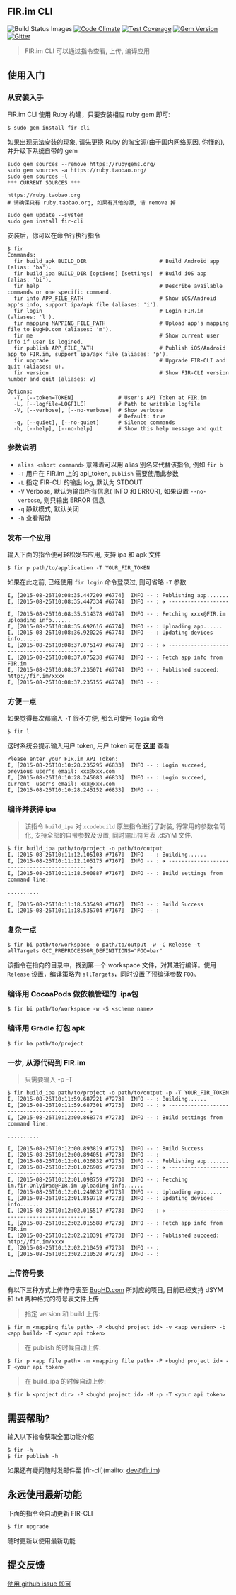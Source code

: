FIR.im CLI
---


![Build Status Images](https://travis-ci.org/FIRHQ/fir-cli.svg)
[![Code Climate](https://codeclimate.com/github/FIRHQ/fir-cli/badges/gpa.svg)](https://codeclimate.com/github/FIRHQ/fir-cli)
[![Test Coverage](https://codeclimate.com/github/FIRHQ/fir-cli/badges/coverage.svg)](https://codeclimate.com/github/FIRHQ/fir-cli/coverage)
[![Gem Version](https://badge.fury.io/rb/fir-cli.svg)](http://badge.fury.io/rb/fir-cli)
[![Gitter](https://badges.gitter.im/Join%20Chat.svg)](https://gitter.im/FIRHQ/fir-cli?utm_source=badge&utm_medium=badge&utm_campaign=pr-badge)

> FIR.im CLI 可以通过指令查看, 上传, 编译应用

## 使用入门
### 从安装入手

FIR.im CLI 使用 Ruby 构建，只要安装相应 ruby gem 即可:

```shell
$ sudo gem install fir-cli
```

如果出现无法安装的现象, 请先更换 Ruby 的淘宝源(由于国内网络原因, 你懂的), 并升级下系统自带的 gem

```shell
sudo gem sources --remove https://rubygems.org/
sudo gem sources -a https://ruby.taobao.org/
sudo gem sources -l
*** CURRENT SOURCES ***

https://ruby.taobao.org
# 请确保只有 ruby.taobao.org, 如果有其他的源, 请 remove 掉

sudo gem update --system
sudo gem install fir-cli
```

安装后，你可以在命令行执行指令

```shell
$ fir
Commands:
  fir build_apk BUILD_DIR                       # Build Android app (alias: 'ba').
  fir build_ipa BUILD_DIR [options] [settings]  # Build iOS app (alias: 'bi').
  fir help                                      # Describe available commands or one specific command.
  fir info APP_FILE_PATH                        # Show iOS/Android app's info, support ipa/apk file (aliases: 'i').
  fir login                                     # Login FIR.im (aliases: 'l').
  fir mapping MAPPING_FILE_PATH                 # Upload app's mapping file to BugHD.com (aliases: 'm').
  fir me                                        # Show current user info if user is logined.
  fir publish APP_FILE_PATH                     # Publish iOS/Android app to FIR.im, support ipa/apk file (aliases: 'p').
  fir upgrade                                   # Upgrade FIR-CLI and quit (aliases: u).
  fir version                                   # Show FIR-CLI version number and quit (aliases: v)

Options:
  -T, [--token=TOKEN]              # User's API Token at FIR.im
  -L, [--logfile=LOGFILE]          # Path to writable logfile
  -V, [--verbose], [--no-verbose]  # Show verbose
                                   # Default: true
  -q, [--quiet], [--no-quiet]      # Silence commands
  -h, [--help], [--no-help]        # Show this help message and quit
```

### 参数说明

- `alias <short command>` 意味着可以用 alias 别名来代替该指令, 例如 `fir b`
- `-T` 用户在 FIR.im 上的 api_token, `publish` 需要使用此参数
- `-L` 指定 FIR-CLI 的输出 log, 默认为 STDOUT
- `-V` Verbose, 默认为输出所有信息( INFO 和 ERROR), 如果设置 `--no-verbose`, 则只输出 ERROR 信息
- `-q` 静默模式, 默认关闭
- `-h` 查看帮助

### 发布一个应用

输入下面的指令便可轻松发布应用, 支持 ipa 和 apk 文件

```shell
$ fir p path/to/application -T YOUR_FIR_TOKEN
```

如果在此之前, 已经使用 `fir login` 命令登录过, 则可省略 `-T` 参数

```shell
I, [2015-08-26T10:08:35.447209 #6774]  INFO -- : Publishing app.......
I, [2015-08-26T10:08:35.447334 #6774]  INFO -- : ✈ -------------------------------------------- ✈
I, [2015-08-26T10:08:35.514378 #6774]  INFO -- : Fetching xxxx@FIR.im uploading info......
I, [2015-08-26T10:08:35.692616 #6774]  INFO -- : Uploading app......
I, [2015-08-26T10:08:36.920226 #6774]  INFO -- : Updating devices info......
I, [2015-08-26T10:08:37.075149 #6774]  INFO -- : ✈ -------------------------------------------- ✈
I, [2015-08-26T10:08:37.075238 #6774]  INFO -- : Fetch app info from FIR.im
I, [2015-08-26T10:08:37.235071 #6774]  INFO -- : Published succeed: http://fir.im/xxxx
I, [2015-08-26T10:08:37.235155 #6774]  INFO -- :
```

### 方便一点

如果觉得每次都输入 `-T` 很不方便, 那么可使用 `login` 命令

```shell
$ fir l
```

这时系统会提示输入用户 token, 用户 token 可在 **[这里](http://fir.im/user/info)** 查看

```shell
Please enter your FIR.im API Token:
I, [2015-08-26T10:10:28.235295 #6833]  INFO -- : Login succeed, previous user's email: xxx@xxx.com
I, [2015-08-26T10:10:28.245083 #6833]  INFO -- : Login succeed, current  user's email: xxx@xxx.com
I, [2015-08-26T10:10:28.245152 #6833]  INFO -- :
```

### 编译并获得 ipa
> 该指令 `build_ipa` 对 `xcodebuild` 原生指令进行了封装, 将常用的参数名简化, 支持全部的自带参数及设置, 同时输出符号表 .dSYM 文件.

```
$ fir build_ipa path/to/project -o path/to/output
I, [2015-08-26T10:11:12.105103 #7167]  INFO -- : Building......
I, [2015-08-26T10:11:12.105175 #7167]  INFO -- : ✈ -------------------------------------------- ✈
I, [2015-08-26T10:11:18.500887 #7167]  INFO -- : Build settings from command line:

..........

I, [2015-08-26T10:11:18.535498 #7167]  INFO -- : Build Success
I, [2015-08-26T10:11:18.535704 #7167]  INFO -- :
```

### 复杂一点

```shell
$ fir bi path/to/workspace -o path/to/output -w -C Release -t allTargets GCC_PREPROCESSOR_DEFINITIONS="FOO=bar"
```

该指令在指向的目录中，找到第一个 workspace 文件，对其进行编译。使用 `Release` 设置，编译策略为 `allTargets`，同时设置了预编译参数 `FOO`。

### 编译用 CocoaPods 做依赖管理的 .ipa包

```shell
$ fir bi path/to/workspace -w -S <scheme name>
```

### 编译用 Gradle 打包 apk

```shell
$ fir ba path/to/project
```

### 一步, 从源代码到 FIR.im
> 只需要输入 -p -T

```shell
$ fir build_ipa path/to/project -o path/to/output -p -T YOUR_FIR_TOKEN
I, [2015-08-26T10:11:59.687221 #7273]  INFO -- : Building......
I, [2015-08-26T10:11:59.687301 #7273]  INFO -- : ✈ -------------------------------------------- ✈
I, [2015-08-26T10:12:00.868774 #7273]  INFO -- : Build settings from command line:

..........

I, [2015-08-26T10:12:00.893819 #7273]  INFO -- : Build Success
I, [2015-08-26T10:12:00.894051 #7273]  INFO -- :
I, [2015-08-26T10:12:01.026832 #7273]  INFO -- : Publishing app.......
I, [2015-08-26T10:12:01.026905 #7273]  INFO -- : ✈ -------------------------------------------- ✈
I, [2015-08-26T10:12:01.098759 #7273]  INFO -- : Fetching im.fir.OnlyiPad@FIR.im uploading info......
I, [2015-08-26T10:12:01.249832 #7273]  INFO -- : Uploading app......
I, [2015-08-26T10:12:01.859718 #7273]  INFO -- : Updating devices info......
I, [2015-08-26T10:12:02.015517 #7273]  INFO -- : ✈ -------------------------------------------- ✈
I, [2015-08-26T10:12:02.015588 #7273]  INFO -- : Fetch app info from FIR.im
I, [2015-08-26T10:12:02.210391 #7273]  INFO -- : Published succeed: http://fir.im/xxxx
I, [2015-08-26T10:12:02.210459 #7273]  INFO -- :
I, [2015-08-26T10:12:02.210520 #7273]  INFO -- :
```

### 上传符号表

有以下三种方式上传符号表至 [BugHD.com](http://bughd.com) 所对应的项目, 目前已经支持 dSYM 和 txt 两种格式的符号表文件上传

> 指定 version 和 build 上传:

```shell
$ fir m <mapping file path> -P <bughd project id> -v <app version> -b <app build> -T <your api token>
```

> 在 publish 的时候自动上传:

```shell
$ fir p <app file path> -m <mapping file path> -P <bughd project id> -T <your api token>
```
> 在 build_ipa 的时候自动上传:

```shell
$ fir b <project dir> -P <bughd project id> -M -p -T <your api token>
```

## 需要帮助?

输入以下指令获取全面功能介绍

```shell
$ fir -h
$ fir publish -h
```

如果还有疑问随时发邮件至 [fir-cli](mailto: dev@fir.im)

## 永远使用最新功能

下面的指令会自动更新 FIR-CLI

```shell
$ fir upgrade
```

随时更新以使用最新功能

## 提交反馈

[使用 github issue 即可](https://github.com/FIRHQ/fir-cli/issues)
